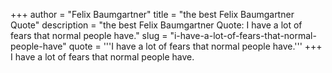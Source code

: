 +++
author = "Felix Baumgartner"
title = "the best Felix Baumgartner Quote"
description = "the best Felix Baumgartner Quote: I have a lot of fears that normal people have."
slug = "i-have-a-lot-of-fears-that-normal-people-have"
quote = '''I have a lot of fears that normal people have.'''
+++
I have a lot of fears that normal people have.
